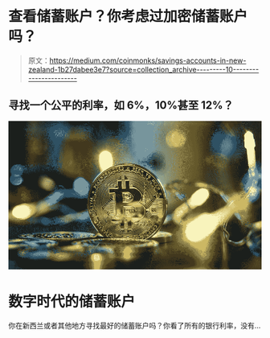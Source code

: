 # 查看储蓄账户？你考虑过加密储蓄账户吗？

> 原文：<https://medium.com/coinmonks/savings-accounts-in-new-zealand-1b27dabee3e7?source=collection_archive---------10----------------------->

## 寻找一个公平的利率，如 6%，10%甚至 12%？

![](img/1f524599e22c17bdf1090cd05efc546b.png)

# 数字时代的储蓄账户

你在新西兰或者其他地方寻找最好的储蓄账户吗？你看了所有的银行利率，没有…